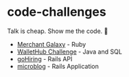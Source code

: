 # code-challenges

Talk is cheap. Show me the code. :metal:

* [Merchant Galaxy](../../tree/merchant-galaxy) - Ruby
* [WalletHub Challenge](../../tree/wallet-hub-challenge) - Java and SQL
* [goHiring](../../tree/goHiring) - Rails API
* [microblog](../../tree/microblog) - Rails Application
